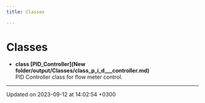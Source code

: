 ```yaml
---
title: Classes

---
```


# Classes




* **class [PID_Controller](New folder/output/Classes/class_p_i_d___controller.md)** <br>PID Controller class for flow meter control. 



-------------------------------

Updated on 2023-09-12 at 14:02:54 +0300
